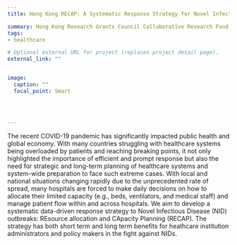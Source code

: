 ```yaml
---
title: Hong Kong RECAP: A Systematic Response Strategy for Novel Infectious Disease Pandemic 2021-2024 (Co-PI)

summary: Hong Kong Research Grants Council Collaborative Research Fund (CRF)   C7162-20GF
tags:
- healthcare

# Optional external URL for project (replaces project detail page).
external_link: ""


image:
  caption: ""
  focal_point: Smart




---
```

The recent COVID-19 pandemic has significantly impacted public health and global economy. With many countries struggling with healthcare systems being overloaded by patients and reaching breaking points, it not only highlighted the importance of efficient and prompt response but also the need for strategic and long-term planning of healthcare systems and system-wide preparation to face such extreme cases. With local and national situations changing rapidly due to the unprecedented rate of spread, many hospitals are forced to make daily decisions on how to allocate their limited capacity (e.g., beds, ventilators, and medical staff) and manage patient flow within and across hospitals. We aim to develop a systematic data-driven response strategy to Novel Infectious Disease (NID) outbreaks: REsource allocation and CApacity Planning (RECAP). The strategy has both short term and long term benefits for heathcare institution administrators and policy makers in the fight against NIDs.
